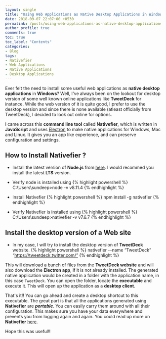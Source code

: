 ```yaml
---
layout: single
title: "Using Web Applications as Native Desktop Applications in Windows"
date: 2018-09-07 22:07:00 +0530
permalink: /posts/using-web-applications-as-native-desktop-applications-in-windows/
author_profile: true
comments: true
toc: true
toc_label: "Contents"
categories: 
- Blog
tags:
- Nativefier
- Web Applications
- Native Applications
- Desktop Applications
---
```


Ever felt the need to install some useful web applications as **native desktop applications** in **Windows**? Well, I've always been on the lookout for desktop version of some well known online applications like **TweetDeck** for instance. While the web version of it is quite good, I prefer to use the desktop version and since there is none available (atleast officially from TweetDeck), I decided to look out online for options.

I came across this **command line tool** called **Nativefier**, which is written in **JavaScript** and uses [Electron](https://github.com/electron/electron) to make native applications for Windows, Mac and Linux. It gives you an app like experience, and can preserve configuration and settings.

## How to Install Nativefier ?
* Install the latest version of **Node.js** from [here](https://nodejs.org/en/.). I would recommed you install the latest **LTS** version.
* Verify node is installed using 
{% highlight powershell %}
C:\Users\sundeep>node -v
v8.11.4
{% endhighlight %}

* Install Nativefier
{% highlight powershell %}
npm install -g nativefier
{% endhighlight %}
* Verify Nativefier is installed using 
{% highlight powershell %}
C:\Users\sundeep>nativefier -v
v7.6.7
{% endhighlight %}

## Install the desktop version of a Web site
* In my case, I will try to install the desktop version of **TweetDeck** website.
{% highlight powershell %}
nativefier --name “TweetDeck” “https://tweetdeck.twitter.com/”
{% endhighlight %}

This will download a bunch of files from the **TweetDeck website** and will also download the **Electron app**, if it is not already installed. The generated native application would be created in a folder with the application name, in this case `TweetDeck`.
You can open the folder, locate the **executable** and execute it. This will open up the application as a **desktop client**.

That's it!! You can go ahead and create a desktop shortcut to this executable. The great part is that all the applications generated using **Nativefier** are ***portable***. You can easily carry them around with all their configuration. This makes sure you have your data everywhere and prevents you from logging again and again. You could read up more on **Nativefier** [here](https://github.com/jiahaog/nativefier).

Hope this was useful!!